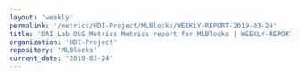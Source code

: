 ```yaml
---
layout: 'weekly'
permalink: '/metrics/HDI-Project/MLBlocks/WEEKLY-REPORT-2019-03-24'
title: 'DAI Lab OSS Metrics Metrics report for MLBlocks | WEEKLY-REPORT-2019-03-24'
organization: 'HDI-Project'
repository: 'MLBlocks'
current_date: '2019-03-24'
---
```

